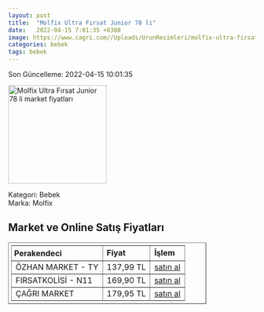 ```yaml
---
layout: post
title:  "Molfix Ultra Fırsat Junior 78 li"
date:   2022-04-15 7:01:35 +0300
image: https://www.cagri.com//Uploads/UrunResimleri/molfix-ultra-firsat-junior-78-li--b6c8-.jpg
categories: bebek
tags: bebek
---
```


Son Güncelleme: 2022-04-15 10:01:35

<img src="https://www.cagri.com//Uploads/UrunResimleri/molfix-ultra-firsat-junior-78-li--b6c8-.jpg" width="200" alt="Molfix Ultra Fırsat Junior 78 li market fiyatları" />

Kategori: Bebek
<br />
Marka: Molfix

<h2>Market ve Online Satış Fiyatları</h2>

<table border="1" style="padding: 5px;width:80%;">
  <tr>
    <td style="padding: 5px;"><strong>Perakendeci</strong></td>
    <td><strong>Fiyat</strong></td>
    <td><strong>İşlem</strong></td>
  </tr>
  <tr>
              <td title="Trendyol/Özhan Market Mağazası">ÖZHAN MARKET - TY</td>
              <td>137,99 TL</td>
              <td><a title="Trendyol/Özhan Market Mağazası" target="_blank" href="https://www.trendyol.com/molfix/5-numara-11-18-kg-junior-ultra-firsat-paketi-78-adet-bebek-bezi-p-244222563">satın al</a></td>
            </tr><tr>
              <td title="N11/FIRSATKOLİSİ Mağazası">FIRSATKOLİSİ - N11</td>
              <td>169,90 TL</td>
              <td><a title="N11/FIRSATKOLİSİ Mağazası" target="_blank" href="https://www.n11.com/urun/molfix-bebek-bezi-5-numara-junior-aylik-firsat-paketi-78-adet-2646114?magaza=firsatkolisi">satın al</a></td>
            </tr><tr>
              <td title="Çağrı Market">ÇAĞRI MARKET</td>
              <td>179,95 TL</td>
              <td><a title="Çağrı Market" target="_blank" href="https://www.cagri.com/molfix-ultra-firsat-junior-78-li-23526">satın al</a></td>
            </tr>
</table>
